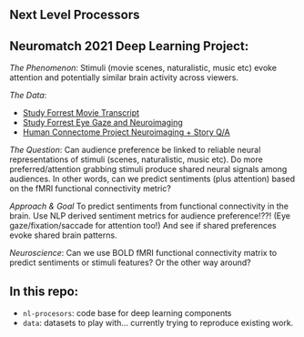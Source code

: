 Next Level Processors
---

## Neuromatch 2021 Deep Learning Project:

<em>The Phenomenon</em>: Stimuli (movie scenes, naturalistic, music etc) evoke attention and potentially similar brain activity across viewers.

<em>The Data</em>:
 - [Study Forrest Movie Transcript](https://f1000research.com/articles/10-54/v1)
 - [Study Forrest Eye Gaze and Neuroimaging](http://www.studyforrest.org/data.html)
 - [Human Connectome Project Neuroimaging + Story Q/A](https://www.humanconnectome.org/storage/app/media/documentation/s1200/HCP_S1200_Release_Reference_Manual.pdf)

<em>The Question</em>: Can audience preference be linked to reliable neural representations of stimuli (scenes, naturalistic, music etc). Do more preferred/attention grabbing stimuli produce shared neural signals among audiences. In other words, can we predict sentiments (plus attention) based on the fMRI functional connectivity metric?

<em>Approach & Goal</em> To predict sentiments from functional connectivity in the brain. Use NLP derived sentiment metrics for audience preference!??! (Eye gaze/fixation/saccade for attention too!) And see if shared preferences evoke shared brain patterns. 

<em>Neuroscience</em>: Can we use BOLD fMRI functional connectivity matrix to predict sentiments or stimuli features? Or the other way around?

## In this repo:
 - `nl-procesors`: code base for deep learning components
 - `data`: datasets to play with... currently trying to reproduce existing work.